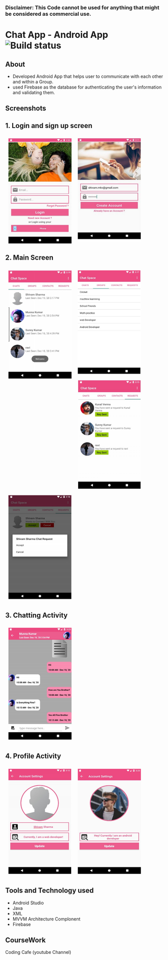 ### Disclaimer: This Code cannot be used for anything that might be considered as commercial use.

# Chat App - Android App ![Build status](https://github.com/wallabag/android-app/workflows/CI/badge.svg?branch=master)
## About
- Developed Android App that helps user to communicate with each other and within a Group.
- used Firebase as the database for authenticating the user's information and validating them.
## Screenshots
## 1. Login and sign up screen
[<img src="https://github.com/munna00mkv/Chat-Space/blob/master/screenshot/Screenshot%202021-07-25%20104922.jpg" align="left"
width="200"
    hspace="10" vspace="10">](https://github.com/munna00mkv/Chat-Space/blob/master/screenshot/Screenshot%202021-07-25%20104922.jpg)
[<img src="https://github.com/munna00mkv/Chat-Space/blob/master/screenshot/login2.jpg" align="center"
width="200"
      hspace="10" vspace="10">](https://github.com/munna00mkv/Chat-Space/blob/master/screenshot/login2.jpg)
      
## 2. Main Screen
[<img src="https://github.com/munna00mkv/Chat-Space/blob/master/screenshot/main_screen.jpg" align="left"
width="200"
    hspace="10" vspace="10">](https://github.com/munna00mkv/Chat-Space/blob/master/screenshot/main_screen.jpg)

[<img src="https://github.com/munna00mkv/Chat-Space/blob/master/screenshot/main_screen2.jpg" align="left"
width="200"
    hspace="10" vspace="10">](https://github.com/munna00mkv/Chat-Space/blob/master/screenshot/main_screen2.jpg)

[<img src="https://github.com/munna00mkv/Chat-Space/blob/master/screenshot/main-screen3.jpg" align="left"
width="200"
    hspace="10" vspace="10">](https://github.com/munna00mkv/Chat-Space/blob/master/screenshot/main-screen3.jpg)

[<img src="https://github.com/munna00mkv/Chat-Space/blob/master/screenshot/main-screen4.jpg" align="center"
width="200"
    hspace="10" vspace="10">](https://github.com/munna00mkv/Chat-Space/blob/master/screenshot/main-screen4.jpg)
## 3. Chatting Activity
[<img src="https://github.com/munna00mkv/Chat-Space/blob/master/screenshot/chating.jpg" align="center"
width="200"
    hspace="10" vspace="10">](https://github.com/munna00mkv/Chat-Space/blob/master/screenshot/chating.jpg)
## 4. Profile Activity
[<img src="https://github.com/munna00mkv/Chat-Space/blob/master/screenshot/profile.jpg" align="left"
width="200"
    hspace="10" vspace="10">](https://github.com/munna00mkv/Chat-Space/blob/master/screenshot/profile.jpg)

[<img src="https://github.com/munna00mkv/Chat-Space/blob/master/screenshot/profile2.jpg" align="center"
width="200"
    hspace="10" vspace="10">](https://github.com/munna00mkv/Chat-Space/blob/master/screenshot/profile2.jpg)

## Tools and Technology used
- Android Studio
- Java
- XML
- MVVM Architecture Complonent
- Firebase
## CourseWork
Coding Cafe (youtube Channel)
    






